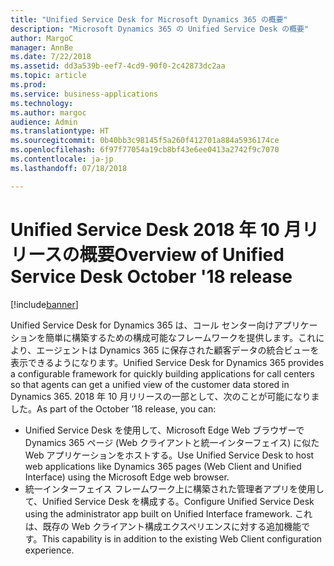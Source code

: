 ```yaml
---
title: "Unified Service Desk for Microsoft Dynamics 365 の概要"
description: "Microsoft Dynamics 365 の Unified Service Desk の概要"
author: MargoC
manager: AnnBe
ms.date: 7/22/2018
ms.assetid: dd3a539b-eef7-4cd9-90f0-2c42873dc2aa
ms.topic: article
ms.prod: 
ms.service: business-applications
ms.technology: 
ms.author: margoc
audience: Admin
ms.translationtype: HT
ms.sourcegitcommit: 0b40bb3c98145f5a260f412701a884a5936174ce
ms.openlocfilehash: 6f97f77054a19cb8bf43e6ee0413a2742f9c7070
ms.contentlocale: ja-jp
ms.lasthandoff: 07/18/2018

---
```

#  <a name="overview-of-unified-service-desk-october-18-release"></a><span data-ttu-id="10359-103">Unified Service Desk 2018 年 10 月リリースの概要</span><span class="sxs-lookup"><span data-stu-id="10359-103">Overview of Unified Service Desk October '18 release</span></span>

[!include[banner](../../../../includes/banner.md)]

<span data-ttu-id="10359-104">Unified Service Desk for Dynamics 365 は、コール センター向けアプリケーションを簡単に構築するための構成可能なフレームワークを提供します。これにより、エージェントは Dynamics 365 に保存された顧客データの統合ビューを表示できるようになります。</span><span class="sxs-lookup"><span data-stu-id="10359-104">Unified Service Desk for Dynamics 365 provides a configurable framework for quickly building applications for call centers so that agents can get a unified view of the customer data stored in Dynamics 365.</span></span> <span data-ttu-id="10359-105">2018 年 10 月リリースの一部として、次のことが可能になりました。</span><span class="sxs-lookup"><span data-stu-id="10359-105">As part of the October ’18 release, you can:</span></span>

- <span data-ttu-id="10359-106">Unified Service Desk を使用して、Microsoft Edge Web ブラウザーで Dynamics 365 ページ (Web クライアントと統一インターフェイス) に似た Web アプリケーションをホストする。</span><span class="sxs-lookup"><span data-stu-id="10359-106">Use Unified Service Desk to host web applications like Dynamics 365 pages (Web Client and Unified Interface) using the Microsoft Edge web browser.</span></span>
- <span data-ttu-id="10359-107">統一インターフェイス フレームワーク上に構築された管理者アプリを使用して、Unified Service Desk を構成する。</span><span class="sxs-lookup"><span data-stu-id="10359-107">Configure Unified Service Desk using the administrator app built on Unified Interface framework.</span></span> <span data-ttu-id="10359-108">これは、既存の Web クライアント構成エクスペリエンスに対する追加機能です。</span><span class="sxs-lookup"><span data-stu-id="10359-108">This capability is in addition to the existing Web Client configuration experience.</span></span>

